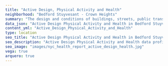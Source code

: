 ```yaml
---
title: "Active Design, Physical Activity and Health"
neighborhood: "Bedford Stuyvesant - Crown Heights"
summary: "The design and conditions of buildings, streets, public transportation and parks influence physical activity, use of active transportation and other healthy behavior. A neighborhood's features can also impact the safety of its residents."
data_json: "Active Design Physical Activity and Health in Bedford Stuyvesant - Crown Heights"
content_yml: "Active_Design_Physical_Activity_and_Health"
type: location
seo_title: "Active Design Physical Activity and Health in Bedford Stuyvesant - Crown Heights"
seo_description: "Active Design Physical Activity and Health data profile for the Bedford Stuyvesant - Crown Heights neighborhood of NYC."
seo_image: "images/nyc_health_report_active_design_health.jpg"
vega: true
arquero: true
---
```

